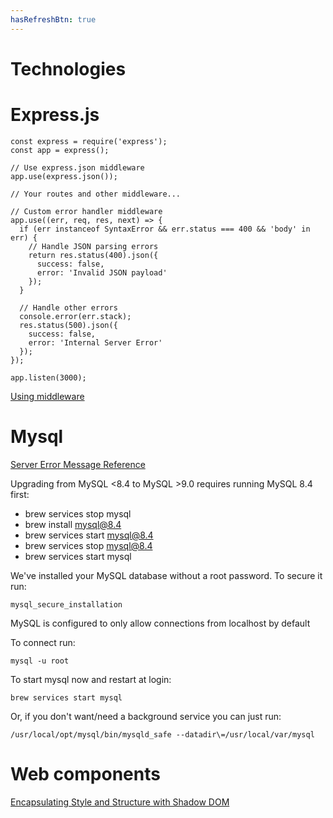 ```yaml
---
hasRefreshBtn: true
---
```


# Technologies

# Express.js

``` nonum js
const express = require('express');
const app = express();
 
// Use express.json middleware
app.use(express.json());
 
// Your routes and other middleware...
 
// Custom error handler middleware
app.use((err, req, res, next) => {
  if (err instanceof SyntaxError && err.status === 400 && 'body' in err) {
    // Handle JSON parsing errors
    return res.status(400).json({
      success: false,
      error: 'Invalid JSON payload'
    });
  }
 
  // Handle other errors
  console.error(err.stack);
  res.status(500).json({
    success: false,
    error: 'Internal Server Error'
  });
});
 
app.listen(3000);
```

[Using middleware](https://expressjs.com/en/guide/using-middleware.html)

# Mysql

[Server Error Message Reference](https://dev.mysql.com/doc/mysql-errors/5.7/en/server-error-reference.html)

Upgrading from MySQL <8.4 to MySQL >9.0 requires running MySQL 8.4 first:

 - brew services stop mysql
 - brew install mysql@8.4
 - brew services start mysql@8.4
 - brew services stop mysql@8.4
 - brew services start mysql

We've installed your MySQL database without a root password. To secure it run:

``` nonum
mysql_secure_installation
```

MySQL is configured to only allow connections from localhost by default

To connect run:

``` nonum
mysql -u root
```

To start mysql now and restart at login:

``` nonum
brew services start mysql
```

Or, if you don't want/need a background service you can just run:

``` nonum
/usr/local/opt/mysql/bin/mysqld_safe --datadir\=/usr/local/var/mysql
```

# Web components

[Encapsulating Style and Structure with Shadow DOM](https://css-tricks.com/encapsulating-style-and-structure-with-shadow-dom/)